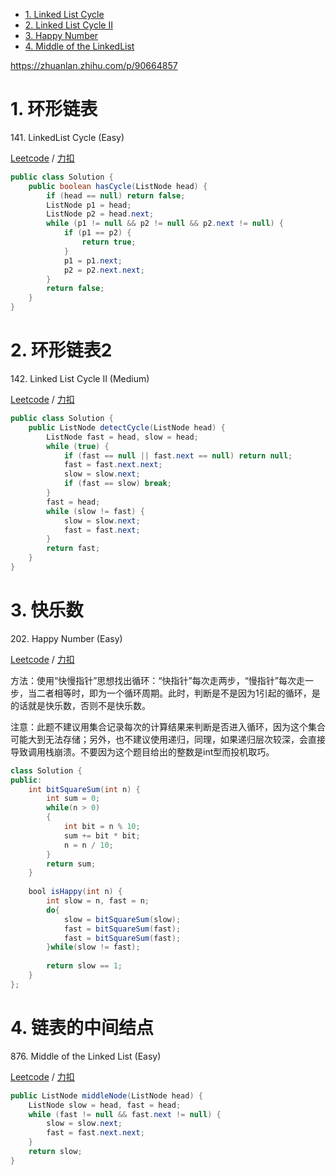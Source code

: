 <!-- GFM-TOC -->
* [1. Linked List Cycle](#1-环形链表)
* [2. Linked List Cycle II](#2-环形链表2)
* [3. Happy Number](#3-快乐数)
* [4. Middle of the LinkedList](#4-链表的中间结点)
<!-- GFM-TOC -->


https://zhuanlan.zhihu.com/p/90664857

# 1. 环形链表

141\. LinkedList Cycle (Easy)

[Leetcode](https://leetcode.com/problems/linked-list-cycle/) / [力扣](https://leetcode-cn.com/problems/linked-list-cycle/)

```java
public class Solution {
    public boolean hasCycle(ListNode head) {
        if (head == null) return false;
        ListNode p1 = head;
        ListNode p2 = head.next;
        while (p1 != null && p2 != null && p2.next != null) {
            if (p1 == p2) {
                return true;
            }
            p1 = p1.next;
            p2 = p2.next.next;
        }
        return false;
    }
}
```

# 2. 环形链表2
	
142\. Linked List Cycle II (Medium)

[Leetcode](https://leetcode.com/problems/linked-list-cycle-ii/) / [力扣](https://leetcode-cn.com/problems/linked-list-cycle-ii/)


```java
public class Solution {
    public ListNode detectCycle(ListNode head) {
        ListNode fast = head, slow = head;
        while (true) {
            if (fast == null || fast.next == null) return null;
            fast = fast.next.next;
            slow = slow.next;
            if (fast == slow) break;
        }
        fast = head;
        while (slow != fast) {
            slow = slow.next;
            fast = fast.next;
        }
        return fast;
    }
}
```

# 3. 快乐数

202\. Happy Number (Easy)

[Leetcode](https://leetcode.com/problems/happy-number/) / [力扣](https://leetcode-cn.com/problems/happy-number/)

方法：使用“快慢指针”思想找出循环：“快指针”每次走两步，“慢指针”每次走一步，当二者相等时，即为一个循环周期。此时，判断是不是因为1引起的循环，是的话就是快乐数，否则不是快乐数。

注意：此题不建议用集合记录每次的计算结果来判断是否进入循环，因为这个集合可能大到无法存储；另外，也不建议使用递归，同理，如果递归层次较深，会直接导致调用栈崩溃。不要因为这个题目给出的整数是int型而投机取巧。

```java
class Solution {
public:
    int bitSquareSum(int n) {
        int sum = 0;
        while(n > 0)
        {
            int bit = n % 10;
            sum += bit * bit;
            n = n / 10;
        }
        return sum;
    }
    
    bool isHappy(int n) {
        int slow = n, fast = n;
        do{
            slow = bitSquareSum(slow);
            fast = bitSquareSum(fast);
            fast = bitSquareSum(fast);
        }while(slow != fast);
        
        return slow == 1;
    }
};
```

# 4. 链表的中间结点
	
876\. Middle of the Linked List (Easy)

[Leetcode](https://leetcode.com/problems/middle-of-the-linked-list/) / [力扣](https://leetcode-cn.com/problems/middle-of-the-linked-list/)


```java
public ListNode middleNode(ListNode head) {
    ListNode slow = head, fast = head;
    while (fast != null && fast.next != null) {
        slow = slow.next;
        fast = fast.next.next;
    }
    return slow;
}
```

